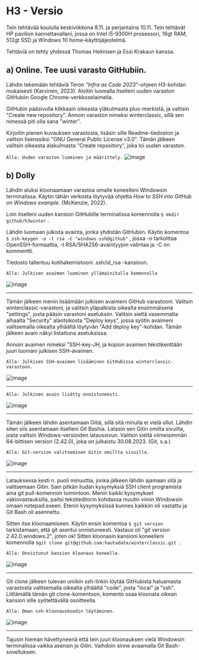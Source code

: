 # H3 - Versio

Tein tehtävää koululla keskiviikkona 8.11. ja perjantaina 10.11. Tein tehtävät HP pavilion kannettavallani, jossa on Intel i5-9300H prosessori, 16gt RAM, 512gt SSD ja Windows 10 home-käyttöjäjestelmä. 

Tehtäviä on tehty yhdessä Thomas Helmisen ja Essi Krakaun kanssa. 

## a) Online. Tee uusi varasto GitHubiin.

Lähdin tekemään tehtäviä Teron _"Infra as Code 2023"_-ohjeen H3-kohdan mukaisesti (Karvinen, 2023). Aloitin luomalla itselleni uuden varaston GitHubiin Google Chrome-verkkoselaimella.

GitHubin pääsivulla klikkasin oikeasta yläkulmasta plus-merkistä, ja valtisin "Create new repository". Annoin varaston nimeksi winterclassic, sillä sen nimessä piti olla sana "winter".

Kirjoitin pienen kuvauksen varastosta, lisäsin sille Readme-tiedoston ja valitsin lisenssiksi "GNU General Public License v3.0". Tämän jälkeen valitsin oikeasta alakulmasta "Create repository", joka loi uuden varaston. 

``Alla: Uuden varaston luominen ja määrittely.``
![image](https://github.com/hautadata/palvelintenhallinta-jh/assets/148875340/bd2e467d-2d51-459d-bf72-fbf8fe5d5c45)

## b) Dolly

Lähdin aluksi kloonaamaan varastoa omalle koneelleni Windowsin terminalissa. Käytin tähän verkosta löytyvää ohjetta _How to SSH into GitHub on Windows example_. (McKenzie, 2022).

Loin itselleni uuden kansion GitHubille terminalissa komennolla `$ mkdir github/h3winter` . 

Lähdin luomaan julkista avainta, jonka yhdistän GitHubiin. Käytin komentoa `$ ssh-keygen -o -t rsa -C "windows-ssh@github"` , jossa -o tarkoittaa OpenSSH-formaattia, -t RSA/SHA256-avaintyypin valintaa ja -C on kommentti.

Tiedosto tallentuu kotihakemistooni .ssh/id_rsa -kansioon.

`Alla: Julkisen avaimen luominen yllämainitulla komennolla `

![image](https://github.com/hautadata/palvelintenhallinta-jh/assets/148875340/a7cae877-89a8-4b54-823d-7af0b4f28996)

---

Tämän jälkeen menin lisäämään julkisen avaimeni GitHub varastooni. Valitsin winterclassic-varastoni, ja valitsin yläpalkista oikealta ensimmäisenä "settings", josta pääsin varastoni asetuksiin. Valitsin sieltä vasemmalta alhaalta "Security" alaotsikosta "Deploy keys", jossa syötin avaimeni valitsemalla oikealta ylhäältä löytyvän "Add deploy key"-kohdan. Tämän jälkeen avain näkyi listattuna asetuksissa. 

Annoin avaimen nimeksi "SSH-key-JH, ja kopion avaimen tekstikenttään juuri luomani julkisen SSH-avaimen. 

`Alla: Julkisen SSH-avaimen lisääminen GitHubissa winterclassic-varastoon.`

![image](https://github.com/hautadata/palvelintenhallinta-jh/assets/148875340/5f058e9f-d5fc-4283-aae2-24586ea5b642)

---

`Alla: Julkinen avain lisätty onnistuneesti.`

![image](https://github.com/hautadata/palvelintenhallinta-jh/assets/148875340/0596051e-cbb3-45db-81c1-f44e3baabf72)

---

Tämän jälkeen lähdin asentamaan Gitiä, sillä sitä minulla ei vielä ollut. Lähdin siten siis asentamaan itselleni Git Bashia. Latasin sen Gitin omilta sivuilta, josta valitsin Windows-versioiden lataussivun. Valitsin sieltä viimeisimmän 64-bittisen version (2.42.0), joka on julkaistu 30.08.2023. (Git, s.a.)

`Alla: Git-version valitseminen Gitin omillta sivuilla.`

![image](https://github.com/hautadata/palvelintenhallinta-jh/assets/148875340/8bbc3bd9-5936-4e32-aeef-f2a67e5fa2e0)

---

Latauksessa kesti n. puoli minuuttia, jonka jälkeen lähdin ajamaan sitä ja valitsemaan Gitin. Sain pitkän liudan kysymyksiä SSH client programista aina git pull-komennon toimintoon. Menin kaikki kysymykset vakiovastauksilla, paitsi tekstieditorin kohdassa muutin vimin Windowsin omaan notepad.exeen. Etenin kysymyksissä kunnes kaikkiin oli vastattu ja Git Bash oli asennettu. 

Sitten itse kloonaamiseen. Käytin ensin komentoa `$ git version` tarkistamaan, että git asentui onnistuneesti. Vastaus oli "git version 2.42.0.windows.2", joten ok! Sitten kloonasin kansioni koneelleni komennolla `$git clone git@github.com:hautadata/winterclassic.git `.

`Alla: Onnistunut kansion kloonaus koneelle.`

![image](https://github.com/hautadata/palvelintenhallinta-jh/assets/148875340/5f754162-61f9-4fba-854a-18ec00eea161)

---

Git clone jälkeen tulevan uniikin ssh-linkin löytää GitHubista haluamasta varastosta valitsemalla oikealta ylhäältä "code", josta "local" ja "ssh". Liittämällä tämän git clone-komentoon, komento osaa kloonata oikean kansion sille syötettävällä osoitteella. 

`Alla: Oman ssh-kloonauskoodin löytäminen.`

![image](https://github.com/hautadata/palvelintenhallinta-jh/assets/148875340/67f9acf7-5d6a-4fb2-9992-f5033b8be239)

---

Tajusin hieman hävettyneenä että tein juuri kloonauksen vielä Windowsin terminalissa vaikka asensin jo Gitin. Vaihdoin sinne avaamalla Git Bash-sovelluksen.




